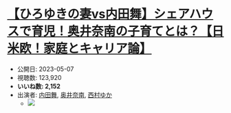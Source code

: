 # [【ひろゆきの妻vs内田舞】シェアハウスで育児！奥井奈南の子育てとは？【日米欧！家庭とキャリア論】](https://www.youtube.com/watch?v=1B4C0wc2PLY)
-   公開日: 2023-05-07
-   視聴数: 123,920
-   **いいね数: 2,152**
-   出演者: [内田舞](/rehacq_fan/people/内田舞 "wikilink"), [奥井奈南](/rehacq_fan/people/奥井奈南 "wikilink"), [西村ゆか](/rehacq_fan/people/西村ゆか "wikilink")
    - [![](https://img.youtube.com/vi/1B4C0wc2PLY/hqdefault.jpg)](https://www.youtube.com/watch?v=1B4C0wc2PLY)
